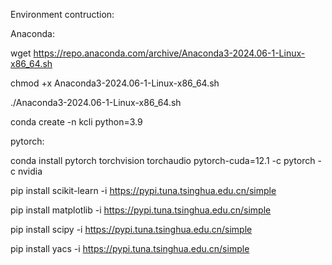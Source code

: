 Environment contruction:

Anaconda:

wget https://repo.anaconda.com/archive/Anaconda3-2024.06-1-Linux-x86_64.sh

chmod +x Anaconda3-2024.06-1-Linux-x86_64.sh

./Anaconda3-2024.06-1-Linux-x86_64.sh

conda create -n kcli python=3.9

pytorch:

conda install pytorch torchvision torchaudio pytorch-cuda=12.1 -c pytorch -c nvidia

pip install scikit-learn -i https://pypi.tuna.tsinghua.edu.cn/simple

pip install matplotlib -i https://pypi.tuna.tsinghua.edu.cn/simple

pip install scipy -i https://pypi.tuna.tsinghua.edu.cn/simple

pip install yacs -i https://pypi.tuna.tsinghua.edu.cn/simple
